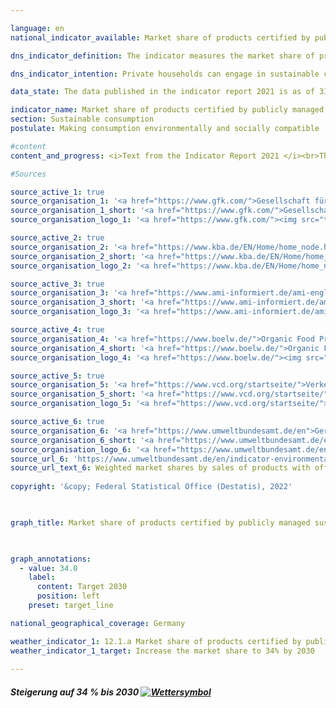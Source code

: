 ```yaml
---

language: en    
national_indicator_available: Market share of products certified by publicly managed eco-labelling schemes    

dns_indicator_definition: The indicator measures the market share of products with voluntary or mandatory ecolabels which are awarded according to criteria stipulated by government bodies.    

dns_indicator_intention: Private households can engage in sustainable consumption both directly and indirectly. Not only do their purchasing decisions influence their own ongoing impact on the environment, as energy-efficient vehicles or insulated homes require less energy to use and lead to lower emissions of greenhouse gases, but consumers can also purchase products that have been manufactured in particularly sustainable ways. The aim of the German Government is therefore to increase the market share of products certified by publicly managed ecolabelling schemes to 34% by 2030.    

data_state: The data published in the indicator report 2021 is as of 31.12.2020. The data shown on the DNS-Online-Platform is updated regularly, so that more current data may be available online than published in the indicator report 2021.    

indicator_name: Market share of products certified by publicly managed eco-labelling schemes    
section: Sustainable consumption    
postulate: Making consumption environmentally and socially compatible    

#content     
content_and_progress: <i>Text from the Indicator Report 2021 </i><br>The indicator is calculated on the basis of data from the consumer research institute GfK, the Federal Motor Transport Authority, the agricultural market information firm AMI, the Organic Food Production Alliance, the sustainable-mobility association Verkehrsclub Deutschland and the Federal Environment Agency. The latter has been calculating the indicator values for each reporting year since 2012.<br>The indicator is made up of the market share of products which either bear the highest category of EU energy label within their class or are certified by the EU Ecolabel, the Euro-leaf organic logo or the German Blue Angel. The EU energy label primarily addresses energy consumption and greenhouse gas emissions, while the other three ecolabels also take into account other threats to the environment such as pesticide use and harmful wastewater. The indicator is intended to show whether environmentally friendly product variants are replacing conventional ones in the market. Only a selection of product groups are examined, in part because limited data are available on turnover for products bearing sustainability labels. This also makes it possible to avoid certain products being counted more than once.<br>The indicator encompasses consumption in the fields of home life, mobility and nutrition. Household appliances such as refrigerators, washing machines, televisions and vacuum cleaners are assessed, as are light bulbs, foodstuffs, sanitary paper, detergents and cars. Since the markets for the individual product groups are of different sizes, the market shares are weighted according to the total turnover of the market in question. This is intended to prevent the indicator being distorted by products which have high shares of small niche markets. Furthermore, this means expenditure on environmentally friendly products can be considered in relation to the total expenditure of private households.<br>It is not possible to weight the market shares according to the market relevance of the respective product groups because the environmental labels address different categories (energy consumption, greenhouse gas emissions, material demand) that cannot be balanced against one another. This also makes it impossible to set out the environmental footprint, or comprehensive evaluation taking in several environmental categories, of each product group. Moreover, the indicator only covers goods newly brought into circulation in relation to the market as a whole. It thereby gives no indication as to whether the enhanced efficiency of an appliance results in a change in consumer behaviour and perhaps to an increase in consumption – the rebound effect. It also describes the market share on the basis of turnover. Given the price differences between products with and without the relevant ecolabels, this means no conclusions can be drawn about their numbers. It follows that a change in the indicator value might have been caused by price alterations within a product group.<br>Between 2012 and 2018, the market share of products certified by publicly managed ecolabelling schemes increased from 3.6% to 7.5%. This is equivalent to a turnover of EUR 23.8 billion in 2018. The indicator value sank in 2017 and 2018 relative to the previous year, which is not the desired direction of travel. Unless the trend is reversed and the market share is considerably increased, Germany will fall short of the 2030 target.    

#Sources    

source_active_1: true
source_organisation_1: '<a href="https://www.gfk.com/">Gesellschaft für Konsumforschung</a>'
source_organisation_1_short: '<a href="https://www.gfk.com/">Gesellschaft für Konsumforschung</a>'
source_organisation_logo_1: '<a href="https://www.gfk.com/"><img src="ttps://g205sdgs.github.io/sdg-indicators/public/logosEn/gfk.png" alt="Gesellschaft für Konsumforschung" title=" Click here to visit the homepage of the organizationGesellschaft für Konsumforschung" style="height:60px; width:148px; border: transparent"/></a>'

source_active_2: true
source_organisation_2: '<a href="https://www.kba.de/EN/Home/home_node.html">Federal Motor Transport Authority</a>'
source_organisation_2_short: '<a href="https://www.kba.de/EN/Home/home_node.html">Federal Motor Transport Authority</a>'
source_organisation_logo_2: '<a href="https://www.kba.de/EN/Home/home_node.html"><img src="ttps://g205sdgs.github.io/sdg-indicators/public/logosEn/kba.png" alt="Federal Motor Transport Authority" title=" Click here to visit the homepage of the organizationFederal Motor Transport Authority" style="height:60px; width:148px; border: transparent"/></a>'

source_active_3: true
source_organisation_3: '<a href="https://www.ami-informiert.de/ami-english/ami-about-us/about-us">Agricultural Market Information Company</a>'
source_organisation_3_short: '<a href="https://www.ami-informiert.de/ami-english/ami-about-us/about-us">Agricultural Market Information Company</a>'
source_organisation_logo_3: '<a href="https://www.ami-informiert.de/ami-english/ami-about-us/about-us"><img src="ttps://g205sdgs.github.io/sdg-indicators/public/logosEn/ami.png" alt="Agricultural Market Information Company" title=" Click here to visit the homepage of the organizationAgricultural Market Information Company" style="height:60px; width:148px; border: transparent"/></a>'

source_active_4: true
source_organisation_4: '<a href="https://www.boelw.de/">Organic Food Production Alliance</a>'
source_organisation_4_short: '<a href="https://www.boelw.de/">Organic Food Production Alliance</a>'
source_organisation_logo_4: '<a href="https://www.boelw.de/"><img src="ttps://g205sdgs.github.io/sdg-indicators/public/logosEn/bolw.png" alt="Organic Food Production Alliance" title=" Click here to visit the homepage of the organizationOrganic Food Production Alliance" style="height:60px; width:148px; border: transparent"/></a>'

source_active_5: true
source_organisation_5: '<a href="https://www.vcd.org/startseite/">Verkehrsclub Deutschland e.V.</a>'
source_organisation_5_short: '<a href="https://www.vcd.org/startseite/">Verkehrsclub Deutschland e.V.</a>'
source_organisation_logo_5: '<a href="https://www.vcd.org/startseite/"><img src="ttps://g205sdgs.github.io/sdg-indicators/public/logosEn/vcd.png" alt="Verkehrsclub Deutschland e.V." title=" Click here to visit the homepage of the organizationVerkehrsclub Deutschland e.V." style="height:60px; width:148px; border: transparent"/></a>'

source_active_6: true
source_organisation_6: '<a href="https://www.umweltbundesamt.de/en">German Environment Agency</a>'
source_organisation_6_short: '<a href="https://www.umweltbundesamt.de/en">German Environment Agency</a>'
source_organisation_logo_6: '<a href="https://www.umweltbundesamt.de/en"><img src="ttps://g205sdgs.github.io/sdg-indicators/public/logosEn/uba.png" alt="German Environment Agency" title=" Click here to visit the homepage of the organizationGerman Environment Agency" style="height:60px; width:148px; border: transparent"/></a>'
source_url_6: 'https://www.umweltbundesamt.de/en/indicator-environmentally-friendly-consumption'
source_url_text_6: Weighted market shares by sales of products with official eco-labels
    
copyright: '&copy; Federal Statistical Office (Destatis), 2022'    

    

graph_title: Market share of products certified by publicly managed sustainability labelling schemes    

    

graph_annotations:
  - value: 34.0
    label:
      content: Target 2030
      position: left
    preset: target_line    

national_geographical_coverage: Germany    

weather_indicator_1: 12.1.a Market share of products certified by publicly managed eco-labelling schemes
weather_indicator_1_target: Increase the market share to 34% by 2030
    
---
```



<div>
  <div class="my-header">
    <h5>Steigerung auf 34&nbsp;% bis 2030
      <a href="www.dnsUpgradeEnvironment.github.io/dns-indicators/en/status"><img src="https://g205sdgs.github.io/sdg-indicators/public/Wettersymbole/Wolke.png" title="Text will follow soon" alt="Wettersymbol"/>
      </a>
    </h5>
  </div>
  <div class="my-header-note">
  </div>
</div>